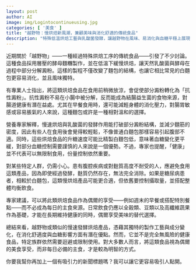 ```yaml
---
layout: post
author: AI
image: img/Logintocontinueusing.jpg
categories: [ '美食' ]
title: "越野物：慢烘焙新風潮，兼顧美味與消化舒適的傳統食品"  
description: "特殊低溫烘焙工藝與乳酸菌發酵，讓越野物在風味、易消化與血糖平穩上展現優勢，但專家提醒特定族群仍需留意食用限制"  "
---
```

近期關於「越野物」——一種經過特殊烘焙工序的傳統食品——引發了不少討論。這種食品採用層壓的酵母麵糰製作，並在低溫下緩慢烘焙，讓天然乳酸菌與酵母在過程中部分分解澱粉。這樣的製程不僅改變了麵包的結構，也讓它相比常見的白麵包更容易消化，並且風味獨特。  

有專業人士指出，將這類烘焙食品在食用前稍微放涼，會促使部分澱粉轉化為「抗性澱粉」。抗性澱粉不易在小腸中被分解，反而能成為結腸益生菌的食物來源，對腸道健康有潛在益處。尤其在早餐食用時，還可能減輕身體的消化壓力，對腸胃敏感或容易脹氣的人來說，這種麵包或許是一種相對溫和的選擇。  

營養專家解釋，慢速烘焙與乳酸菌的發酵作用能打破部分澱粉結構，並減少麵筋的密度，因此有些人在食用後會覺得較輕鬆，不像普通白麵包那樣容易引起腹部不適。同時，這些烘焙食品的升糖速度可能比精製白麵包低，意味著血糖變化更平緩，對部分血糖控制需要謹慎的人來說是一個優勢。不過，專家也提醒，「健康」並不代表可以無限制食用，份量控制依然重要。  

對某些特定人群，仍需小心。患有腹腔疾病或對麩質高度不耐受的人，應避免食用這類產品，因為即使經過發酵，麩質仍然存在，無法完全消除。如果是糖尿病患者，相較於白麵包，這類慢烘焙產品可能更合適，但依舊要控制攝取量，並搭配整體均衡飲食。  

專家建議，可以將此類烘焙食品作為偶爾的享受——例如週末的早餐或搭配特別餐點——而不必成為每日的主食來源。日常飲食仍應以全穀類、豆類以及高纖維蔬果作為基礎，才能在長期維持健康的同時，偶爾享受美味的替代選擇。  

總結來看，越野物或類似的慢速發酵烘焙產品，憑藉其獨特的製作工藝與成分變化，在消化舒適度與血糖影響方面有潛在優點。然而，它並不是完全無風險的健康食品，特定族群依然需要迴避或限制使用。對大多數人而言，將這類食品視為偶爾的美食享受，而非每日必備的主食，才是較為明智的方式。  

你要我幫你再加上一個有吸引力的新聞標題嗎？我可以讓它更容易吸引人點開。